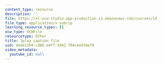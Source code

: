 ```yaml
---
content_type: resource
description: ''
file: https://ol-ocw-studio-app-production.s3.amazonaws.com/courses/14-01sc-principles-of-microeconomics-fall-2011/4ede13b9cd86a4f73d42f04cee934e79_H3_TYEeswuM.srt
file_type: application/x-subrip
learning_resource_types: []
ocw_type: OCWFile
resourcetype: Other
title: 3play caption file
uid: 4ede13b9-cd86-a4f7-3d42-f04cee934e79
video_metadata:
  youtube_id: null
---
```

